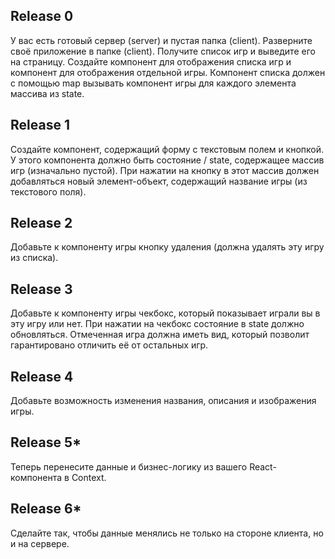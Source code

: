 ## Release 0

У вас есть готовый сервер (server) и пустая папка (client). Разверните своё приложение в папке (client). Получите список игр и выведите его на страницу. Создайте компонент для отображения списка игр и компонент для отображения отдельной игры. Компонент списка должен с помощью map вызывать компонент игры для каждого элемента массива из state.

## Release 1

Создайте компонент, содержащий форму с текстовым полем и кнопкой. У этого компонента должно быть состояние / state, содержащее массив игр (изначально пустой). При нажатии на кнопку в этот массив должен добавляться новый элемент-объект, содержащий название игры (из текстового поля).

## Release 2

Добавьте к компоненту игры кнопку удаления (должна удалять эту игру из списка).

## Release 3

Добавьте к компоненту игры чекбокс, который показывает играли вы в эту игру или нет. При нажатии на чекбокс состояние в state должно обновляться. Отмеченная игра должна иметь вид, который позволит гарантировано отличить её от остальных игр.

## Release 4

Добавьте возможность изменения названия, описания и изображения игры.

## Release 5\*

Теперь перенесите данные и бизнес-логику из вашего React-компонента в Context.

## Release 6\*

Сделайте так, чтобы данные менялись не только на стороне клиента, но и на сервере.
